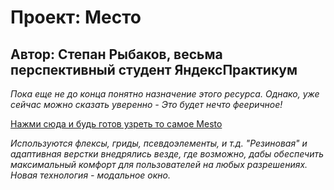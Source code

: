 # Проект: Место

## Автор: Степан Рыбаков, весьма перспективный студент ЯндексПрактикум

*Пока еще не до конца понятно назначение этого ресурса. Однако, уже сейчас можно сказать уверенно -
Это будет нечто фееричное!*

[Нажми сюда и будь готов узреть то самое Mesto](https://lannari.github.io/testo-mesto/ "Раскрой глаза и ссылку")

*Используются флексы, гриды, псевдоэлементы, и т.д. "Резиновая" и адаптивная верстки внедрялись везде, где возможно, дабы обеспечить максимальный комфорт для пользователей на любых разрешениях. Новая технология - модальное окно.*
